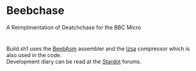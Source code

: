 #
# Beebchase
A Reimplmentation of Deatchchase for the BBC Micro
#
Build.sh1 uses the [BeebAsm](https://github.com/stardot/beebasm) assembler and the [lzsa](https://github.com/emmanuel-marty/lzsa) compressor which is also used in the code.
\
Development diary can be read at the [Stardot](https://stardot.org.uk/forums/viewtopic.php?f=53&t=26502) forums.

